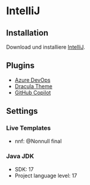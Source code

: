 # IntelliJ

## Installation
Download und installiere [IntelliJ](https://www.jetbrains.com/idea/download/#section=windows).

## Plugins
* [Azure DevOps](https://plugins.jetbrains.com/plugin/11707-azure-devops)
* [Dracula Theme](https://plugins.jetbrains.com/plugin/12175-dracula-theme)
* [GitHub Copilot](https://plugins.jetbrains.com/plugin/14798-github-copilot)

## Settings
### Live Templates
* nnf: @Nonnull final 

### Java JDK
* SDK: 17
* Project language level: 17


